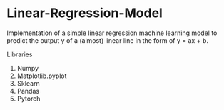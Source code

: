 # Linear-Regression-Model
Implementation of a simple linear regression machine learning model to predict the output y of a (almost) linear line in the form of y = ax + b.

Libraries
1. Numpy
2. Matplotlib.pyplot
3. Sklearn
4. Pandas
5. Pytorch
